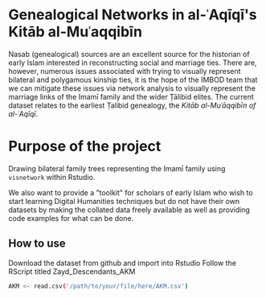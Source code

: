 # Genealogical Networks in al-ʿAqīqī's Kitāb al-Muʿaqqibīn

Nasab (genealogical) sources are an excellent source for the historian of early Islam interested in reconstructing social and marriage ties.
There are, however, numerous issues associated with trying to visually represent bilateral and polygamous kinship ties, it is the hope of the IMBOD team that we can mitigate these issues via network analysis to visually represent the marriage links of the Imamī family and the wider Ṭālibid elites.
The current dataset relates to the earliest Ṭalibid genealogy, the _Kitāb al-Muʿāqqibīn of al-ʿAqīqī_.

# Purpose of the project
Drawing bilateral family trees representing the Imamī family using `visnetwork` within Rstudio.

We also want to provide a "toolkit" for scholars of early Islam who wish to start learning Digital Humanities techniques but do not have their own datasets by making the collated data freely available as well as providing code examples for what can be done.

## How to use
Download the dataset from github and import into Rstudio
Follow the RScript titled Zayd_Descendants_AKM

``` Bash R
AKM <- read.csv('/path/to/your/file/here/AKM.csv')
```
